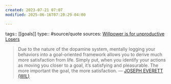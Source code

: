 ```yaml
---
created: 2023-07-21 07:07
modified: 2025-06-16T07:20:29-04:00

---
```


tags:: [[goals]]
type:: #source/quote
sources: [Willpower is for unproductive Losers](https://josepheverettwil.substack.com/p/willpower-is-for-unproductive-losers)

>Due to the nature of the dopamine system, mentally logging your behaviors into a goal-oriented framework allows you to derive much more satisfaction from life. Simply put, when you identify your actions as moving you closer to a goal, it’s satisfying and pleasurable. The more important the goal, the more satisfaction.
> — [JOSEPH EVERETT (WIL)](https://substack.com/@josepheverettwil)
